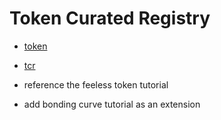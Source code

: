# Token Curated Registry

* [token](./token.md)
* [tcr](./tcr.md)

* reference the feeless token tutorial

* add bonding curve tutorial as an extension